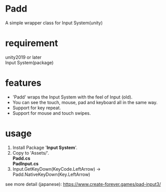 # Padd
A simple wrapper class for Input System(unity)

# requirement
unity2019 or later  
Input System(package)

# features
* 'Padd' wraps the Input System with the feel of Input (old).
* You can see the touch, mouse, pad and keyboard all in the same way.
* Support for key repeat.
* Support for mouse and touch swipes.

# usage
1. Install Package '**Input System**'.  
2. Copy to 'Assets/'.  
  **Padd.cs**  
  **PadInput.cs**  
3. Input.GetKeyDown(KeyCode.LeftArrow) -> Padd.NativeKeyDown(Key.LeftArrow)

see more detail (japanese): https://www.create-forever.games/pad-input3/
